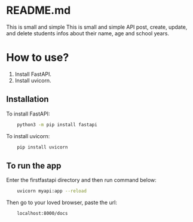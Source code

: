 
# README.md

This is small and simple
This is small and simple API post, create, update, and delete students infos about their name, age and school years.

# How to use?

1. Install FastAPI.
2. Install uvicorn.

## Installation

To install FastAPI:

```bash
    python3 -m pip install fastapi
```

To install uvicorn:

```bash
    pip install uvicorn
```

## To run the app

Enter the firstfastapi directory and then run command below:

```bash
    uvicorn myapi:app --reload
```

Then go to your loved browser, paste the url:

```bash
    localhost:8000/docs
```
